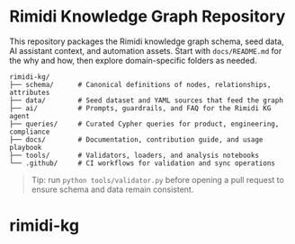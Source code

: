 # Rimidi Knowledge Graph Repository

This repository packages the Rimidi knowledge graph schema, seed data, AI assistant context, and automation assets. Start with `docs/README.md` for the why and how, then explore domain-specific folders as needed.

```
rimidi-kg/
├── schema/      # Canonical definitions of nodes, relationships, attributes
├── data/        # Seed dataset and YAML sources that feed the graph
├── ai/          # Prompts, guardrails, and FAQ for the Rimidi KG agent
├── queries/     # Curated Cypher queries for product, engineering, compliance
├── docs/        # Documentation, contribution guide, and usage playbook
├── tools/       # Validators, loaders, and analysis notebooks
└── .github/     # CI workflows for validation and sync operations
```

> Tip: run `python tools/validator.py` before opening a pull request to ensure schema and data remain consistent.
# rimidi-kg
